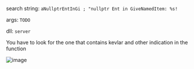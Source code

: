 search string: `aNullptrEntInGi ; "nullptr Ent in GiveNamedItem: %s!`

args: `TODO`

dll: `server`

You have to look for the one that contains kevlar and other indication in the function

![image](https://github.com/Salvatore-Als/cs2-signature-list/assets/58212852/926e26df-2156-4d1c-8b2d-640c20c41c91)
